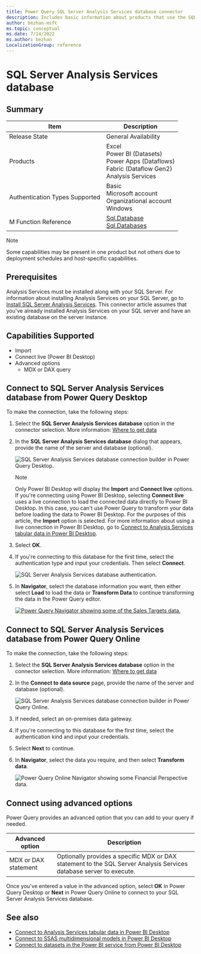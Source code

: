 ```yaml
---
title: Power Query SQL Server Analysis Services database connector
description: Includes basic information about products that use the SQL Server Analysis Services database connector, supported authentication types, prerequisites, and connection instructions.
author: bezhan-msft
ms.topic: conceptual
ms.date: 7/14/2022
ms.author: bezhan
LocalizationGroup: reference
---
```


# SQL Server Analysis Services database

## Summary

| Item | Description |
| ---- | ----------- |
| Release State | General Availability |
| Products | Excel<br/>Power BI (Datasets)<br/>Power Apps (Dataflows)<br/>Fabric (Dataflow Gen2)<br/>Analysis Services |
| Authentication Types Supported | Basic<br/>Microsoft account<br/>Organizational account<br/>Windows |
| M Function Reference | [Sql.Database](/powerquery-m/sql-database)<br/>[Sql.Databases](/powerquery-m/sql-databases) |

>[!Note]
> Some capabilities may be present in one product but not others due to deployment schedules and host-specific capabilities.

## Prerequisites

Analysis Services must be installed along with your SQL Server. For information about installing Analysis Services on your SQL Server, go to [Install SQL Server Analysis Services](/analysis-services/instances/install-windows/install-analysis-services). This connector article assumes that you've already installed Analysis Services on your SQL server and have an existing database on the server instance.

## Capabilities Supported

* Import
* Connect live (Power BI Desktop)
* Advanced options
  * MDX or DAX query

## Connect to SQL Server Analysis Services database from Power Query Desktop

To make the connection, take the following steps:

1. Select the **SQL Server Analysis Services database** option in the connector selection. More information: [Where to get data](../where-to-get-data.md)

2. In the **SQL Server Analysis Services database** dialog that appears, provide the name of the server and database (optional).

   ![SQL Server Analysis Services database connection builder in Power Query Desktop.](./media/sql-server-analysis-services/select-database-desktop.png)

   >[!NOTE]
   > Only Power BI Desktop will display the **Import** and **Connect live** options. If you're connecting using Power BI Desktop, selecting **Connect live** uses a live connection to load the connected data directly to Power BI Desktop. In this case, you can't use Power Query to transform your data before loading the data to Power BI Desktop. For the purposes of this article, the **Import** option is selected. For more information about using a live connection in Power BI Desktop, go to [Connect to Analysis Services tabular data in Power BI Desktop](/power-bi/connect-data/desktop-analysis-services-tabular-data).

3. Select **OK**.

4. If you're connecting to this database for the first time, select the authentication type and input your credentials. Then select **Connect**.

   ![SQL Server Analysis Services database authentication.](./media/sql-server-analysis-services/credentials-desktop.png)

5. In **Navigator**, select the database information you want, then either select **Load** to load the data or **Transform Data** to continue transforming the data in the Power Query editor.

   [![Power Query Navigator showing some of the Sales Targets data.](./media/sql-server-analysis-services/navigator-desktop.png)](./media/sql-server-analysis-services/navigator-desktop.png#lightbox)

## Connect to SQL Server Analysis Services database from Power Query Online

To make the connection, take the following steps:

1. Select the **SQL Server Analysis Services database** option in the connector selection. More information: [Where to get data](../where-to-get-data.md)

2. In the **Connect to data source** page, provide the name of the server and database (optional).

   ![SQL Server Analysis Services database connection builder in Power Query Online.](./media/sql-server-analysis-services/connection-settings-credentials.png)

3. If needed, select an on-premises data gateway.

4. If you're connecting to this database for the first time, select the authentication kind and input your credentials.

5. Select **Next** to continue.

6. In **Navigator**, select the data you require, and then select **Transform data**.

   ![Power Query Online Navigator showing some Financial Perspective data.](./media/sql-server-analysis-services/navigator-online.png)

## Connect using advanced options

Power Query provides an advanced option that you can add to your query if needed.

| Advanced option | Description |
| --------------- | ----------- |
| MDX or DAX statement | Optionally provides a specific MDX or DAX statement to the SQL Server Analysis Services database server to execute. |

Once you've entered a value in the advanced option, select **OK** in Power Query Desktop or **Next** in Power Query Online to connect to your SQL Server Analysis Services database.

## See also

* [Connect to Analysis Services tabular data in Power BI Desktop](/power-bi/connect-data/desktop-analysis-services-tabular-data)
* [Connect to SSAS multidimensional models in Power BI Desktop](/power-bi/connect-data/desktop-ssas-multidimensional)
* [Connect to datasets in the Power BI service from Power BI Desktop](/power-bi/connect-data/desktop-report-lifecycle-datasets)
